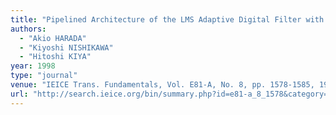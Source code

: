 ```yaml
---
title: "Pipelined Architecture of the LMS Adaptive Digital Filter with the Minimum Output Latency"
authors:
  - "Akio HARADA"
  - "Kiyoshi NISHIKAWA"
  - "Hitoshi KIYA"
year: 1998
type: "journal"
venue: "IEICE Trans. Fundamentals, Vol. E81-A, No. 8, pp. 1578-1585, 1998-08-01."
url: "http://search.ieice.org/bin/summary.php?id=e81-a_8_1578&category=A&year=1998&lang=E&abst="
---
```

